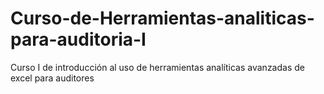 # Curso-de-Herramientas-analiticas-para-auditoria-I
Curso I de introducción al uso de herramientas analíticas avanzadas de excel para auditores
